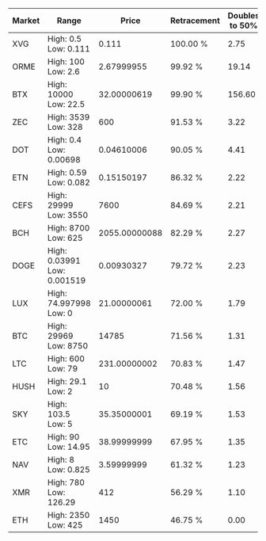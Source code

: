 | Market | Range | Price| Retracement | Doubles to 50% |
| --- | --- | --- | --- | --- |
| XVG | High: 0.5<br />Low: 0.111 | 0.111 | 100.00 % | 2.75 |
| ORME | High: 100<br />Low: 2.6 | 2.67999955 | 99.92 % | 19.14 |
| BTX | High: 10000<br />Low: 22.5 | 32.00000619 | 99.90 % | 156.60 |
| ZEC | High: 3539<br />Low: 328 | 600 | 91.53 % | 3.22 |
| DOT | High: 0.4<br />Low: 0.00698 | 0.04610006 | 90.05 % | 4.41 |
| ETN | High: 0.59<br />Low: 0.082 | 0.15150197 | 86.32 % | 2.22 |
| CEFS | High: 29999<br />Low: 3550 | 7600 | 84.69 % | 2.21 |
| BCH | High: 8700<br />Low: 625 | 2055.00000088 | 82.29 % | 2.27 |
| DOGE | High: 0.03991<br />Low: 0.001519 | 0.00930327 | 79.72 % | 2.23 |
| LUX | High: 74.997998<br />Low: 0 | 21.00000061 | 72.00 % | 1.79 |
| BTC | High: 29969<br />Low: 8750 | 14785 | 71.56 % | 1.31 |
| LTC | High: 600<br />Low: 79 | 231.00000002 | 70.83 % | 1.47 |
| HUSH | High: 29.1<br />Low: 2 | 10 | 70.48 % | 1.56 |
| SKY | High: 103.5<br />Low: 5 | 35.35000001 | 69.19 % | 1.53 |
| ETC | High: 90<br />Low: 14.95 | 38.99999999 | 67.95 % | 1.35 |
| NAV | High: 8<br />Low: 0.825 | 3.59999999 | 61.32 % | 1.23 |
| XMR | High: 780<br />Low: 126.29 | 412 | 56.29 % | 1.10 |
| ETH | High: 2350<br />Low: 425 | 1450 | 46.75 % | 0.00 |
